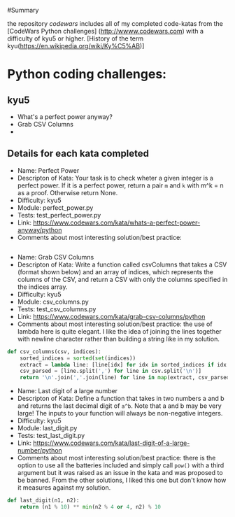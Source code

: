 #Summary

the repository *codewars* includes all of my completed code-katas from the
[CodeWars Python challenges] (http://wwww.codewars.com) with a difficulty of
kyu5 or higher. [History of the term kyu(https://en.wikipedia.org/wiki/Ky%C5%AB)]

# Python coding challenges:

## kyu5

* What's a perfect power anyway?
* Grab CSV Columns
*


## Details for each kata completed

* Name: Perfect Power
* Descripton of Kata: Your task is to check wheter a given integer is a perfect
power. If it is a perfect power, return a pair ```m``` and ```k``` with m^k = n
as a proof. Otherwise return None.
* Difficulty: kyu5
* Module: perfect_power.py
* Tests: test_perfect_power.py
* Link: https://www.codewars.com/kata/whats-a-perfect-power-anyway/python
* Comments about most interesting solution/best practice:
```python

```

* Name: Grab CSV Columns
* Descripton of Kata: Write a function called csvColumns that takes a CSV
(format shown below) and an array of indices, which represents the columns of
the CSV, and return a CSV with only the columns specified in the indices array.
* Difficulty: kyu5
* Module: csv_columns.py
* Tests: test_csv_columns.py
* Link: https://www.codewars.com/kata/grab-csv-columns/python
* Comments about most interesting solution/best practice:
the use of lambda here is quite elegant. I like the idea of joining the lines
together with newline character rather than building a string like in my solution.
```python
def csv_columns(csv, indices):
    sorted_indices = sorted(set(indices))
    extract = lambda line: [line[idx] for idx in sorted_indices if idx < len(line)]
    csv_parsed = [line.split(',') for line in csv.split('\n')]
    return '\n'.join(','.join(line) for line in map(extract, csv_parsed) if line)
```

* Name: Last digit of a large number
* Descripton of Kata: Define a function that takes in two numbers a and b and
returns the last decimal digit of ```a^b```. Note that a and b may be very large!
The inputs to your function will always be non-negative integers.
* Difficulty: kyu5
* Module: last_digit.py
* Tests: test_last_digit.py
* Link: https://www.codewars.com/kata/last-digit-of-a-large-number/python
* Comments about most interesting solution/best practice:
there is the option to use all the batteries included and simply call ```pow()```
with a third argument but it was raised as an issue in the kata and was proposed
to be banned. From the other solutions, I liked this one but don't know how it
measures against my solution.
```python
def last_digit(n1, n2):
    return (n1 % 10) ** min(n2 % 4 or 4, n2) % 10
```
